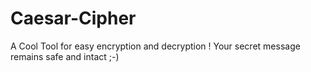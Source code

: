 # Caesar-Cipher
A Cool Tool for easy encryption and decryption ! Your secret message remains safe and intact  ;-) 

